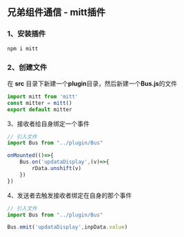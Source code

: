 ## 兄弟组件通信 - mitt插件

### 1、安装插件

`npm i mitt`

### 2、创建文件

在 **src** 目录下新建一个**plugin**目录，然后新建一个**Bus.js**的文件

```javascript
import mitt from 'mitt'
const mitter = mitt()
export default mitter
```

3、接收者给自身绑定一个事件

```JavaScript
// 引入文件
import Bus from "../plugin/Bus"

onMounted(()=>{
    Bus.on('updataDisplay',(v)=>{
        rData.unshift(v)
    })
})
```

4、发送者去触发接收者绑定在自身的那个事件

```JavaScript
// 引入文件
import Bus from "../plugin/Bus"

Bus.emit('updataDisplay',inpData.value)
```

